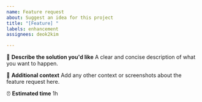 ```yaml
---
name: Feature request
about: Suggest an idea for this project
title: "[Feature] "
labels: enhancement
assignees: deok2kim

---
```


📑 **Describe the solution you'd like**
A clear and concise description of what you want to happen.

🍟 **Additional context**
Add any other context or screenshots about the feature request here.

⏰ **Estimated time**
1h
